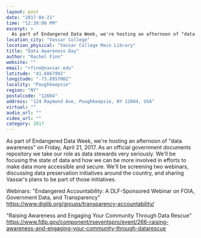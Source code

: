 ```yaml
---
layout: post
date: "2017-04-21"
time: "12:30:00 PM"
excerpt: >
  As part of Endangered Data Week, we're hosting an afternoon of "data awareness" on Friday, April 21, 2017. As an official government ...
location_city: "Vassar College"
location_physical: "Vassar College Main Library"
title: "Data Awareness Day"
author: "Rachel Finn"
website: ""
email: "rfinn@vassar.edu"
latitude: "41.6867992"
longitude: "-73.8957002"
locality: "Poughkeepsie"
region: "NY"
postalcode: "12604"
address: "124 Raymond Ave, Poughkeepsie, NY 12604, USA"
virtual: ""
audio_url: ""
video_url: ""
category: 2017
---
```


As part of Endangered Data Week, we're hosting an afternoon of "data awareness" on Friday, April 21, 2017. As an official government documents repository we take our role as data stewards very seriously. We'll be focusing the state of data and how we can be more involved in efforts to make data more accessible and secure. We'll be screening two webinars, discussing data preservation initiatives around the country, and sharing Vassar's plans to be part of those initiatives.

Webinars:
"Endangered Accountability: A DLF-Sponsored Webinar on FOIA, Government Data, and Transparency" 
https://www.diglib.org/groups/transparency-accountability/

"Raising Awareness and Engaging Your Community Through Data Rescue" https://www.fdlp.gov/component/rseventspro/event/266-raising-awareness-and-engaging-your-community-through-datarescue

